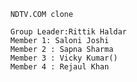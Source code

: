         NDTV.COM clone

        Group Leader:Rittik Haldar
        Member 1: Saloni Joshi
        Member 2 : Sapna Sharma
        Member 3 : Vicky Kumar()
        Member 4 : Rejaul Khan


